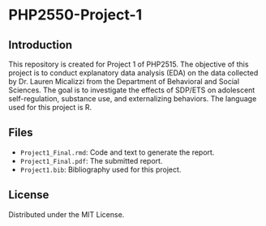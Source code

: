 # PHP2550-Project-1
## Introduction
This repository is created for Project 1 of PHP2515. The objective of this project is to conduct explanatory data analysis (EDA) on the data collected by Dr. Lauren Micalizzi from the Department of Behavioral and Social Sciences. The goal is to investigate the effects of SDP/ETS on adolescent self-regulation, substance use, and externalizing behaviors. The language used for this project is R.
## Files
- `Project1_Final.rmd`: Code and text to generate the report.
- `Project1_Final.pdf`: The submitted report.
- `Project1.bib`: Bibliography used for this project.
## License
Distributed under the MIT License. 
